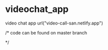 # videochat_app
video chat app url("video-call-san.netlify.app")


/*
code can be found on master branch


*/
